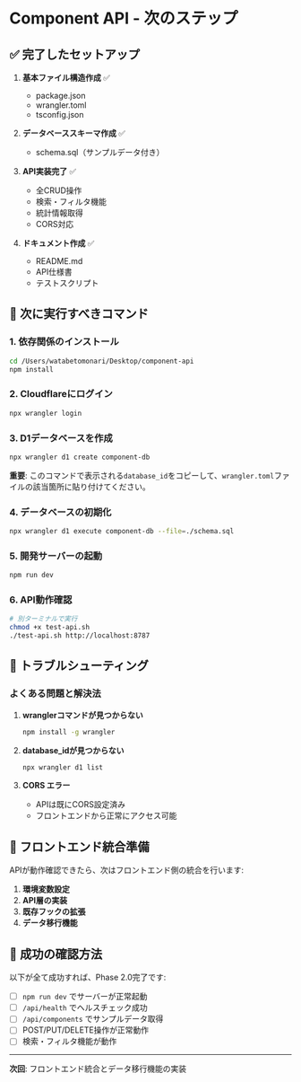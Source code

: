 # Component API - 次のステップ

## ✅ 完了したセットアップ

1. **基本ファイル構造作成** ✅
   - package.json
   - wrangler.toml
   - tsconfig.json

2. **データベーススキーマ作成** ✅
   - schema.sql（サンプルデータ付き）

3. **API実装完了** ✅
   - 全CRUD操作
   - 検索・フィルタ機能
   - 統計情報取得
   - CORS対応

4. **ドキュメント作成** ✅
   - README.md
   - API仕様書
   - テストスクリプト

## 🚀 次に実行すべきコマンド

### 1. 依存関係のインストール

```bash
cd /Users/watabetomonari/Desktop/component-api
npm install
```

### 2. Cloudflareにログイン

```bash
npx wrangler login
```

### 3. D1データベースを作成

```bash
npx wrangler d1 create component-db
```

**重要**: このコマンドで表示される`database_id`をコピーして、`wrangler.toml`ファイルの該当箇所に貼り付けてください。

### 4. データベースの初期化

```bash
npx wrangler d1 execute component-db --file=./schema.sql
```

### 5. 開発サーバーの起動

```bash
npm run dev
```

### 6. API動作確認

```bash
# 別ターミナルで実行
chmod +x test-api.sh
./test-api.sh http://localhost:8787
```

## 🔧 トラブルシューティング

### よくある問題と解決法

1. **wranglerコマンドが見つからない**
   ```bash
   npm install -g wrangler
   ```

2. **database_idが見つからない**
   ```bash
   npx wrangler d1 list
   ```

3. **CORS エラー**
   - APIは既にCORS設定済み
   - フロントエンドから正常にアクセス可能

## 📱 フロントエンド統合準備

APIが動作確認できたら、次はフロントエンド側の統合を行います:

1. **環境変数設定**
2. **API層の実装**
3. **既存フックの拡張**
4. **データ移行機能**

## 🎯 成功の確認方法

以下が全て成功すれば、Phase 2.0完了です:

- [ ] `npm run dev` でサーバーが正常起動
- [ ] `/api/health` でヘルスチェック成功
- [ ] `/api/components` でサンプルデータ取得
- [ ] POST/PUT/DELETE操作が正常動作
- [ ] 検索・フィルタ機能が動作

---

**次回**: フロントエンド統合とデータ移行機能の実装
